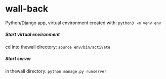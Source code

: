 # wall-back
Python/Django app, virtual environment created with: `python3 -m venv env`


##### Start virtual environment
cd into thewall directory: 
`source env/bin/activate`

##### Start server
in thewall directory: 
`python manage.py runserver`

